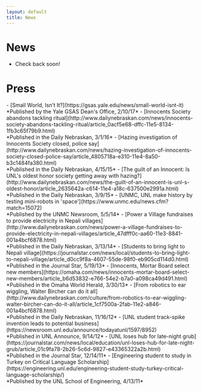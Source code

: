 ```yaml
---
layout: default
title: News
---
```


<h1 class="mt-4">News</h1>

- Check back soon!

<h1 class="mt-4">Press</h1>
- [Small World, Isn’t It?](https://gsas.yale.edu/news/small-world-isnt-it) <br>*Published by the Yale GSAS Dean's Office, 2/10/17*
- [Innocents Society abandons tackling ritual](http://www.dailynebraskan.com/news/innocents-society-abandons-tackling-ritual/article_0acf5e68-dffc-11e5-8134-1fb3c65f79b9.html) <br>*Published in the Daily Nebraskan, 3/1/16*
- [Hazing investigation of Innocents Society closed, police say](http://www.dailynebraskan.com/news/hazing-investigation-of-innocents-society-closed-police-say/article_4805718a-e310-11e4-8a50-b3c1484fa380.html) <br>*Published in the Daily Nebraskan, 4/15/15*
- [The guilt of an Innocent: Is UNL's oldest honor society getting away with hazing?](http://www.dailynebraskan.com/news/the-guilt-of-an-innocent-is-unl-s-oldest-honor/article_2635642a-c614-11e4-a18c-637500e2991a.html) <br>*Published in the Daily Nebraskan, 3/9/15*
- [UNMC, UNL make history by testing mini-robots in 'space'](https://www.unmc.edu/news.cfm?match=15072) <br>*Published by the UNMC Newsroom, 5/5/14*
- [Power a Village fundraises to provide electricity in Nepali villages](http://www.dailynebraskan.com/news/power-a-village-fundraises-to-provide-electricity-in-nepali-villages/article_47dfff0c-aa60-11e3-8841-001a4bcf6878.html) <br>*Published in the Daily Nebraskan, 3/13/14*
- [Students to bring light to Nepali village](https://journalstar.com/news/local/students-to-bring-light-to-nepali-village/article_d0cc9f8a-4607-55de-98f0-eb905cd114d0.html) <br>*Published in the Journal Star, 5/19/13*
- [Innocents, Mortar Board select new members](https://omaha.com/news/innocents-mortar-board-select-new-members/article_b6d53832-e766-54e2-b7a0-a098ca49d491.html) <br>*Published in the Omaha World Herald, 3/30/13*
- [From robotics to ear wiggling, Walter Bircher can do it all](http://www.dailynebraskan.com/culture/from-robotics-to-ear-wiggling-walter-bircher-can-do-it-all/article_1cf7500a-2fab-11e2-a846-001a4bcf6878.html) <br>*Published in the Daily Nebraskan, 11/16/12*
- [UNL student track-spike invention leads to potential business](https://newsroom.unl.edu/announce/todayatunl/1597/8952) <br>*Published in UNL Announce, 9/14/12*
- [UNL loses hub for late-night grub](https://journalstar.com/news/local/education/unl-loses-hub-for-late-night-grub/article_01c9fa78-2b26-5c6d-9827-e43365322a2b.html) <br>*Published in the Journal Star, 12/14/11*
- [Engineering student to study in Turkey on Critical Language Scholarship](https://engineering.unl.edu/engineering-student-study-turkey-critical-language-scholarship/) <br>*Published by the UNL School of Engineering, 4/13/11*
